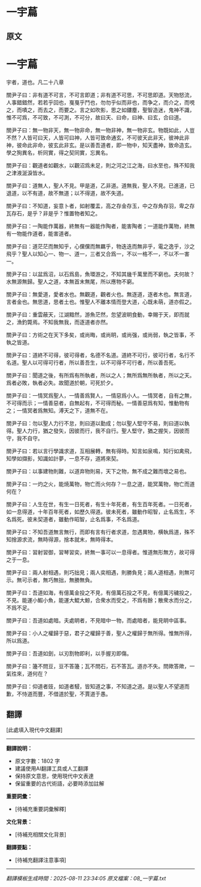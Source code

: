 # 一宇萹

## 原文

# 一宇萹

宇者，道也。凡二十八章

關尹子曰：非有道不可言，不可言即道；非有道不可思，不可思即道。天物怒流，人事錯錯然，若若乎回也，戛戛乎鬥也，勿勿乎似而非也，而争之，而介之，而哯之，而嘖之，而去之，而要之。言之如吹影，思之如鏤塵，聖智造迷，鬼神不識，惟不可爲，不可致，不可測，不可分，故曰天、曰命，曰神、曰玄，合曰道。

關尹子曰：無一物非天，無一物非命，無一物非神，無一物非玄。物既如此，人豈不然？人皆可曰天，人皆可曰神，人皆可致命通玄，不可彼天此非天，彼神此非神，彼命此非命，彼玄此非玄。是以善吾道者，即一物中，知天盡神，致命造玄。學之狥異名，析同實，得之契同實，忘異名。

關尹子曰：觀道者如觀水，以觀沼爲未足，則之河之江之海，曰水至也，殊不知我之津液涎淚皆水。

關尹子曰：道無人，聖人不見。甲是道，乙非道。道無我，聖人不見。已進道，已退道，以不有道，故不無道；以不得道，故不失道。

關尹子曰：不知道，妄意卜者，如射覆盂，高之存金存玉，中之存角存羽，卑之存瓦存石，是乎？非是乎？惟置物者知之。

關尹子曰：一陶能作萬器，終無有一器能作陶者，能害陶者；一道能作萬物，終無有一物能作道者，能害道者。

關尹子曰：道茫茫而無知乎，心儻儻而無羈乎，物迭迭而無非乎，電之逸乎，沙之飛乎？聖人以知心一、物一、道一，三者又合爲一，不以一格不一，不以不一害一。

關尹子曰：以盆爲沼，以石爲島，魚環游之，不知其㡬千萬里而不窮也。夫何故？水無源無歸。聖人之道，本無首末無尾，所以應物不窮。

關尹子曰：無愛道，愛者水也。無觀道，觀者火也。無逐道，逐者木也。無言道，言者金也。無思道，思者土也。惟聖人不離本情而登大道，心既未萌，道亦假之。

關尹子曰：重雲蔽天，江湖黯然，游魚茫然，忽望波眀食動，幸賜于天，即而就之，漁釣斃焉。不知我無我，而逐道者亦然。

關尹子曰：方術之在天下多矣，或尚晦，或尚眀，或尚强，或尚弱，執之皆事，不執之皆道。

關尹子曰：道終不可得，彼可得者，名德不名道。道終不可行，彼可行者，名行不名道。聖人以可得可行者，所以善吾生，以不可得不可行者，所以善吾死。

關尹子曰：聞道之後，有所爲有所執者，所以之人；無所爲無所執者，所以之天。爲者必敗，執者必失。故聞道於朝，可死於夕。

關尹子曰：一情冥爲聖人，一情善爲賢人，一情惡爲小人。一情冥者，自有之無，不可得而示；一情善惡者，自無起有，不可得而秘。一情善惡爲有知，惟動物有之；一情冥者爲無知。溥天之下，道無不在。

關尹子曰：勿以聖人力行不怠，則曰道以勤成；勿以聖人堅守不易，則曰道以執得。聖人力行，猶之發矢，因彼而行，我不自行。聖人堅守，猶之握矢，因彼而守，我不自守。

關尹子曰：若以言行學識求道，互相展轉，無有得時。知言如泉鳴，知行如禽飛，知學如擷影，知識如計夢，一息不存，道將來契。

關尹子曰：以事建物則難，以道弃物則易，天下之物，無不成之難而壞之易也。

關尹子曰：一灼之火，能焼萬物，物亡而火何存？一息之道，能冥萬物，物亡而道何在？

關尹子曰：人生在世，有生一日死者，有生十年死者，有生百年死者。一日死者，如一息得道，十年百年死者，如歷久得道。彼未死者，雖動作昭智，止名爲生，不名爲死。彼未契道者，雖動作昭智，止名爲事，不名爲道。

關尹子曰：不知吾道無言無行，而即有言有行者求道，忽遇異物，横執爲道，殊不知捨源求流，無時得源，捨本就末，無時得本。

關尹子曰：習射習御，習琴習奕，終無一事可以一息得者。惟道無形無方，故可得之于一息。

關尹子曰：兩人射相遇，則巧拙見；兩人奕相遇，則勝負見；兩人道相遇，則無可示。無可示者，無巧無拙，無勝無負。

關尹子曰：吾道如海，有億萬金投之不見，有億萬石投之不見，有億萬污穢投之，不見。能運小鰕小魚，能運大鯤大鯨，合衆水而受之，不爲有餘；散衆水而分之，不爲不足。

關尹子曰：吾道如處暗。夫處眀者，不見暗中一物，而處暗者，能見眀中區事。

關尹子曰：小人之權歸于惡，君子之權歸于善，聖人之權歸于無所得。惟無所得，所以爲道。

關尹子曰：吾道如劍，以刃割物即利，以手握刃即傷。

關尹子曰：籩不問豆，豆不答籩；瓦不問石，石不答瓦。道亦不失。問歟答歟，一氣徃來，道何在？

關尹子曰：仰道者豉，如道者駸，皆知道之事，不知道之道。是以聖人不望道而歉，不恃道而豐，不借道於聖，不賈道于愚。

## 翻譯

[此處填入現代中文翻譯]

---

**翻譯說明：**
- 原文字數：1802 字
- 建議使用AI翻譯工具或人工翻譯
- 保持原文意思，使用現代中文表達
- 保留重要的古代術語，必要時添加註解

**重要詞彙：**
- [待補充重要詞彙解釋]

**文化背景：**
- [待補充相關文化背景]

**翻譯要點：**
- [待補充翻譯注意事項]

---
*翻譯模板生成時間：2025-08-11 23:34:05*
*原文檔案：08_一宇萹.txt*
